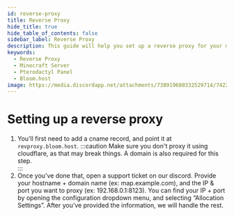 ```yaml
---
id: reverse-proxy
title: Reverse Proxy
hide_title: true
hide_table_of_contents: false
sidebar_label: Reverse Proxy
description: This guide will help you set up a reverse proxy for your minecraft server.
keywords:
  - Reverse Proxy
  - Minecraft Server
  - Pterodactyl Panel
  - Bloom.host
image: https://media.discordapp.net/attachments/738919680332529714/742239368919515207/ReverseProxy.png?width=1204&height=677
---
```

# Setting up a reverse proxy

1. You’ll first need to add a cname record, and point it at `revproxy.bloom.host`. 
:::caution
Make sure you don't proxy it using cloudflare, as that may break things. A domain is also required for this step.  
:::
2. Once you’ve done that, open a support ticket on our discord. Provide your hostname + domain name (ex: map.example.com), and the IP & port you want to proxy (ex: 192.168.0.1:8123). You can find your IP + port by opening the configuration dropdown menu, and selecting “Allocation Settings”. After you’ve provided the information, we will handle the rest.  
